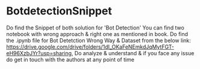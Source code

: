 # BotdetectionSnippet
Do find the Snippet of both solution for 'Bot Detection'
You can find two notebook with wrong approach & right one as mentioned in book.
Do find the .ipynb file for Bot Detetction Wrong Way & Dataset from the below link:
https://drive.google.com/drive/folders/1dI_OKaFeNEmkdJqMytFGT-eH96XzbJYr?usp=sharing,
Do analyze & understand & if you face any issue do get in touch with the authors at any point of time
